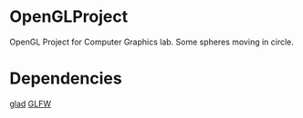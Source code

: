 # OpenGLProject
OpenGL Project for Computer Graphics lab. Some spheres moving in circle.

# Dependencies
[glad](https://github.com/dav1dde/glad-web)
[GLFW](https://github.com/glfw/glfw)